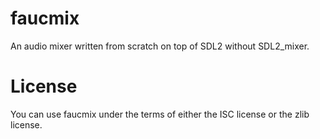 # faucmix
An audio mixer written from scratch on top of SDL2 without SDL2_mixer.

# License
You can use faucmix under the terms of either the ISC license or the zlib license.
